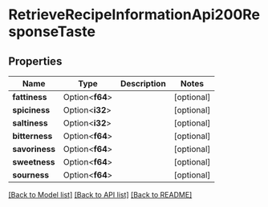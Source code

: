 # RetrieveRecipeInformationApi200ResponseTaste

## Properties

Name | Type | Description | Notes
------------ | ------------- | ------------- | -------------
**fattiness** | Option<**f64**> |  | [optional]
**spiciness** | Option<**i32**> |  | [optional]
**saltiness** | Option<**i32**> |  | [optional]
**bitterness** | Option<**f64**> |  | [optional]
**savoriness** | Option<**f64**> |  | [optional]
**sweetness** | Option<**f64**> |  | [optional]
**sourness** | Option<**f64**> |  | [optional]

[[Back to Model list]](../README.md#documentation-for-models) [[Back to API list]](../README.md#documentation-for-api-endpoints) [[Back to README]](../README.md)


